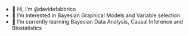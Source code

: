 - 👋  Hi, I’m @davidefabbrico
- 👀  I’m interested in Bayesian Graphical Models and Variable selection
- 🌱  I’m currently learning Bayesian Data Analysis, Causal Inference and Biostatistics
